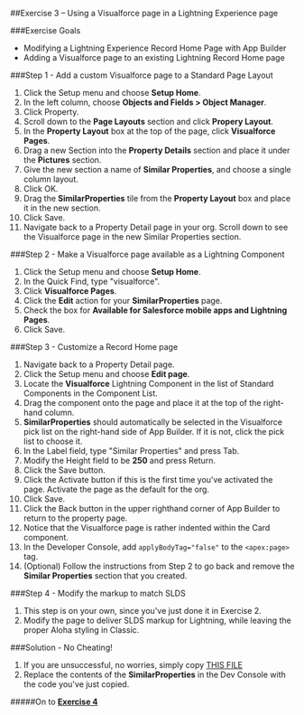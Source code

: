 ##Exercise 3 – Using a Visualforce page in a Lightning Experience page

###Exercise Goals

* Modifying a Lightning Experience Record Home Page with App Builder
* Adding a Visualforce page to an existing Lightning Record Home page

###Step 1 - Add a custom Visualforce page to a Standard Page Layout

1. Click the Setup menu and choose **Setup Home**.
2. In the left column, choose **Objects and Fields > Object Manager**.
3. Click Property.
4. Scroll down to the **Page Layouts** section and click **Propery Layout**.
5. In the **Property Layout** box at the top of the page, click **Visualforce Pages**.
6. Drag a new Section into the **Property Details** section and place it under the **Pictures** section.
7. Give the new section a name of **Similar Properties**, and choose a single column layout.
8. Click OK.
9. Drag the **SimilarProperties** tile from the **Property Layout** box and place it in the new section.
10. Click Save.
11. Navigate back to a Property Detail page in your org. Scroll down to see the Visualforce page in the new Similar Properties section.

###Step 2 - Make a Visualforce page available as a Lightning Component
1. Click the Setup menu and choose **Setup Home**.
2. In the Quick Find, type "visualforce".
3. Click **Visualforce Pages**.
4. Click the **Edit** action for your **SimilarProperties** page.
5. Check the box for **Available for Salesforce mobile apps and Lightning Pages**.
6. Click Save.

###Step 3 - Customize a Record Home page
1. Navigate back to a Property Detail page.
2. Click the Setup menu and choose **Edit page**.
2. Locate the **Visualforce** Lightning Component in the list of Standard Components in the Component List.
3. Drag the component onto the page and place it at the top of the right-hand column.
4. **SimilarProperties** should automatically be selected in the Visualforce pick list on the right-hand side of App Builder. If it is not, click the pick list to choose it.
5. In the Label field, type "Similar Properties" and press Tab.
6. Modify the Height field to be **250** and press Return.
7. Click the Save button.
8. Click the Activate button if this is the first time you've activated the page. Activate the page as the default for the org.
9. Click Save.
10. Click the Back button in the upper righthand corner of App Builder to return to the property page.
11. Notice that the Visualforce page is rather indented within the Card component.
12. In the Developer Console, add `applyBodyTag="false"` to the `<apex:page>` tag.
12. (Optional) Follow the instructions from Step 2 to go back and remove the **Similar Properties** section that you created.

###Step 4 - Modify the markup to match SLDS
1. This step is on your own, since you've just done it in Exercise 2.
2. Modify the page to deliver SLDS markup for Lightning, while leaving the proper Aloha styling in Classic.

###Solution - No Cheating!
1. If you are unsuccessful, no worries, simply copy [THIS FILE](https://raw.githubusercontent.com/garazi/LightningAdoptionWorkshop/master/Exercise_3/src/pages/Similar_Properties.page)
2. Replace the contents of the **SimilarProperties** in the Dev Console with the code you've just copied.


#####On to **[Exercise 4](https://github.com/garazi/LightningAdoptionWorkshop/blob/master/docs/Exercise_4.md)**
